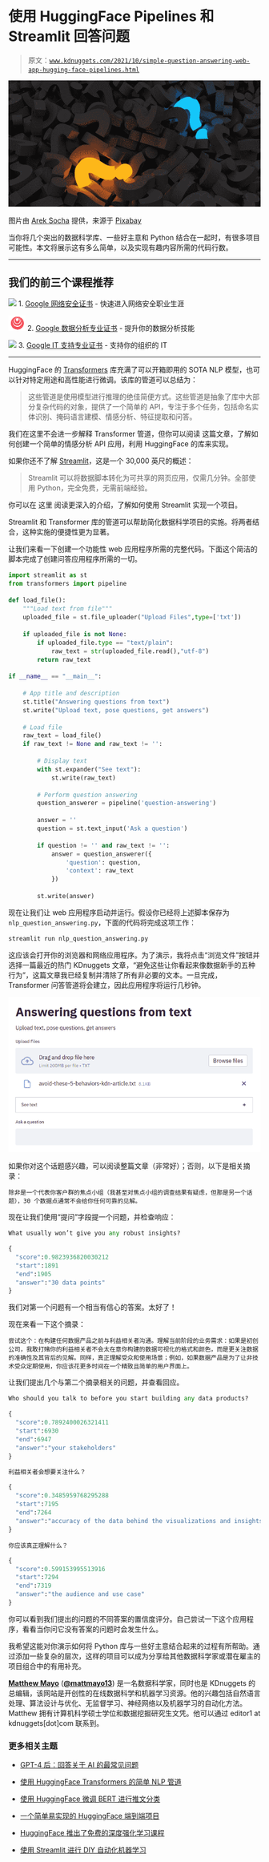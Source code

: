 # 使用 HuggingFace Pipelines 和 Streamlit 回答问题

> 原文：[`www.kdnuggets.com/2021/10/simple-question-answering-web-app-hugging-face-pipelines.html`](https://www.kdnuggets.com/2021/10/simple-question-answering-web-app-hugging-face-pipelines.html)

![Figure](img/0aefc4543f04744a7aa115275535d83d.png)

图片由 [Arek Socha](https://pixabay.com/users/qimono-1962238/?utm_source=link-attribution&utm_medium=referral&utm_campaign=image&utm_content=2492009) 提供，来源于 [Pixabay](https://pixabay.com/?utm_source=link-attribution&utm_medium=referral&utm_campaign=image&utm_content=2492009)

当你将几个突出的数据科学库、一些好主意和 Python 结合在一起时，有很多项目可能性。本文将展示这有多么简单，以及实现有趣内容所需的代码行数。

* * *

## 我们的前三个课程推荐

![](img/0244c01ba9267c002ef39d4907e0b8fb.png) 1\. [Google 网络安全证书](https://www.kdnuggets.com/google-cybersecurity) - 快速进入网络安全职业生涯

![](img/e225c49c3c91745821c8c0368bf04711.png) 2\. [Google 数据分析专业证书](https://www.kdnuggets.com/google-data-analytics) - 提升你的数据分析技能

![](img/0244c01ba9267c002ef39d4907e0b8fb.png) 3\. [Google IT 支持专业证书](https://www.kdnuggets.com/google-itsupport) - 支持你的组织的 IT

* * *

HuggingFace 的 [Transformers](https://huggingface.co/transformers/) 库充满了可以开箱即用的 SOTA NLP 模型，也可以针对特定用途和高性能进行微调。该库的管道可以总结为：

> 这些管道是使用模型进行推理的绝佳简便方式。这些管道是抽象了库中大部分复杂代码的对象，提供了一个简单的 API，专注于多个任务，包括命名实体识别、掩码语言建模、情感分析、特征提取和问答。

我们在这里不会进一步解释 Transformer 管道，但你可以阅读 这篇文章，了解如何创建一个简单的情感分析 API 应用，利用 HuggingFace 的库来实现。

如果你还不了解 [Streamlit](https://streamlit.io/)，这是一个 30,000 英尺的概述：

> Streamlit 可以将数据脚本转化为可共享的网页应用，仅需几分钟。全部使用 Python，完全免费，无需前端经验。

你可以在 这里 阅读更深入的介绍，了解如何使用 Streamlit 实现一个项目。

Streamlit 和 Transformer 库的管道可以帮助简化数据科学项目的实施。将两者结合，这种实施的便捷性更为显著。

让我们来看一下创建一个功能性 web 应用程序所需的完整代码。下面这个简洁的脚本完成了创建问答应用程序所需的一切。

```py
import streamlit as st
from transformers import pipeline

def load_file():
    """Load text from file"""
    uploaded_file = st.file_uploader("Upload Files",type=['txt'])

    if uploaded_file is not None:
        if uploaded_file.type == "text/plain":
            raw_text = str(uploaded_file.read(),"utf-8")
        return raw_text

if __name__ == "__main__":

    # App title and description
    st.title("Answering questions from text")
    st.write("Upload text, pose questions, get answers")

    # Load file
    raw_text = load_file()
    if raw_text != None and raw_text != '':

        # Display text
        with st.expander("See text"):
            st.write(raw_text)

        # Perform question answering
        question_answerer = pipeline('question-answering')

        answer = ''
        question = st.text_input('Ask a question')

        if question != '' and raw_text != '':
            answer = question_answerer({
                'question': question,
                'context': raw_text
            })

        st.write(answer)
```

现在让我们让 web 应用程序启动并运行。假设你已经将上述脚本保存为 `nlp_question_answering.py`，下面的代码将完成这项工作：

```py
streamlit run nlp_question_answering.py
```

这应该会打开你的浏览器和网络应用程序。为了演示，我将点击“浏览文件”按钮并选择一篇最近的热门 KDnuggets 文章，“避免这些让你看起来像数据新手的五种行为”，这篇文章我已经复制并清除了所有非必要的文本。一旦完成，Transformer 问答管道将会建立，因此应用程序将运行几秒钟。

![图片](img/7dbadb422b767642d07361fb8166af87.png)

如果你对这个话题感兴趣，可以阅读整篇文章（非常好）；否则，以下是相关摘录：

`除非是一个代表你客户群的焦点小组（我甚至对焦点小组的调查结果有疑虑，但那是另一个话题），30 个数据点通常不会给你任何可靠的见解。`

现在让我们使用“提问”字段提一个问题，并检查响应：

```py
What usually won’t give you any robust insights?
```

```py
{
  "score":0.9823936820030212
  "start":1891
  "end":1905
  "answer":"30 data points"
}
```

我们对第一个问题有一个相当有信心的答案。太好了！

现在来看一下这个摘录：

`尝试这个：在构建任何数据产品之前与利益相关者沟通。理解当前阶段的业务需求：如果是初创公司，我敢打赌你的利益相关者不会太在意你构建的数据可视化的格式和颜色，而是更关注数据的准确性及其背后的见解。同样，真正理解受众和使用场景；例如，如果数据产品是为了让非技术受众定期使用，你应该花更多时间在一个精致且简单的用户界面上。`

让我们提出几个与第二个摘录相关的问题，并查看回应。

```py
Who should you talk to before you start building any data products?
```

```py
{
  "score":0.7892400026321411
  "start":6930
  "end":6947
  "answer":"your stakeholders"
}
```

`利益相关者会想要关注什么？`

```py
{
  "score":0.3485959768295288
  "start":7195
  "end":7264
  "answer":"accuracy of the data behind the visualizations and insights from them"
}
```

`你应该真正理解什么？`

```py
{
  "score":0.599153995513916
  "start":7294
  "end":7319
  "answer":"the audience and use case"
}
```

你可以看到我们提出的问题的不同答案的置信度评分。自己尝试一下这个应用程序，看看当你问它没有答案的问题时会发生什么。

我希望这能对你演示如何将 Python 库与一些好主意结合起来的过程有所帮助。通过添加一些复杂的层次，这样的项目可以成为分享给其他数据科学家或潜在雇主的项目组合中的有用补充。

**[Matthew Mayo](https://www.linkedin.com/in/mattmayo13/)** ([**@mattmayo13**](https://twitter.com/mattmayo13)) 是一名数据科学家，同时也是 KDnuggets 的总编辑，该网站是开创性的在线数据科学和机器学习资源。他的兴趣包括自然语言处理、算法设计与优化、无监督学习、神经网络以及机器学习的自动化方法。Matthew 拥有计算机科学硕士学位和数据挖掘研究生文凭。他可以通过 editor1 at kdnuggets[dot]com 联系到。

### 更多相关主题

+   [GPT-4 后：回答关于 AI 的最常见问题](https://www.kdnuggets.com/2023/04/post-gpt4-answering-asked-questions-ai.html)

+   [使用 HuggingFace Transformers 的简单 NLP 管道](https://www.kdnuggets.com/2023/02/simple-nlp-pipelines-huggingface-transformers.html)

+   [使用 HuggingFace 微调 BERT 进行推文分类](https://www.kdnuggets.com/2022/01/finetuning-bert-tweets-classification-ft-hugging-face.html)

+   [一个简单易实现的 HuggingFace 端到端项目](https://www.kdnuggets.com/a-simple-to-implement-end-to-end-project-with-huggingface)

+   [HuggingFace 推出了免费的深度强化学习课程](https://www.kdnuggets.com/2022/05/huggingface-launched-free-deep-reinforcement-learning-course.html)

+   [使用 Streamlit 进行 DIY 自动化机器学习](https://www.kdnuggets.com/2021/11/diy-automated-machine-learning-app.html)
